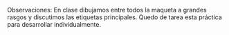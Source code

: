 Observaciones: En clase dibujamos entre todos la maqueta a grandes rasgos y discutimos las etiquetas principales. Quedo de tarea esta práctica para desarrollar individualmente.
